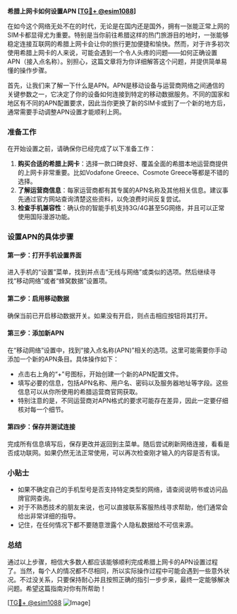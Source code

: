 **希腊上网卡如何设置APN [[TG💪+ @esim1088](https://t.me/s/esim1088)]**

在如今这个网络无处不在的时代，无论是在国内还是国外，拥有一张能正常上网的SIM卡都显得尤为重要。特别是当你前往希腊这样的热门旅游目的地时，一张能够稳定连接互联网的希腊上网卡会让你的旅行更加便捷和愉快。然而，对于许多初次使用希腊上网卡的人来说，可能会遇到一个令人头疼的问题——如何正确设置APN（接入点名称）。别担心，这篇文章将为你详细解答这个问题，并提供简单易懂的操作步骤。

首先，让我们来了解一下什么是APN。APN是移动设备与运营商网络之间通信的关键参数之一，它决定了你的设备如何连接到特定的移动数据服务。不同的国家和地区有不同的APN配置要求，因此当你更换了新的SIM卡或到了一个新的地方后，通常需要手动调整APN设置才能顺利上网。

### 准备工作

在开始设置之前，请确保你已经完成了以下准备工作：

1. **购买合适的希腊上网卡**：选择一款口碑良好、覆盖全面的希腊本地运营商提供的上网卡非常重要。比如Vodafone Greece、Cosmote Greece等都是不错的选择。
2. **了解运营商信息**：每家运营商都有其专属的APN名称及其他相关信息。建议事先通过官方网站查询清楚这些资料，以免浪费时间反复尝试。
3. **检查手机兼容性**：确认你的智能手机支持3G/4G甚至5G网络，并且可以正常使用国际漫游功能。

### 设置APN的具体步骤

#### 第一步：打开手机设置界面
进入手机的“设置”菜单，找到并点击“无线与网络”或类似的选项。然后继续寻找“移动网络”或者“蜂窝数据”设置项。

#### 第二步：启用移动数据
确保当前已开启移动数据开关。如果没有开启，则点击相应按钮将其打开。

#### 第三步：添加新APN
在“移动网络”设置中，找到“接入点名称(APN)”相关的选项。这里可能需要你手动添加一个新的APN条目。具体操作如下：
- 点击右上角的“+”号图标，开始创建一个新的APN配置文件。
- 填写必要的信息，包括APN名称、用户名、密码以及服务器地址等字段。这些信息可以从你所使用的希腊运营商官网获取。
- 特别注意的是，不同运营商对APN格式的要求可能存在差异，因此一定要仔细核对每一个细节。

#### 第四步：保存并测试连接
完成所有信息填写后，保存更改并返回到主菜单。随后尝试刷新网络连接，看看是否成功联网。如果仍然无法正常使用，可以再次检查刚才输入的内容是否有误。

### 小贴士

- 如果不确定自己的手机型号是否支持特定类型的网络，请查阅说明书或访问品牌官网查询。
- 对于不熟悉技术的朋友来说，也可以直接联系客服热线寻求帮助，他们通常会给出非常详细的指导。
- 记住，在任何情况下都不要随意泄露个人隐私数据给不可信来源。

### 总结

通过以上步骤，相信大多数人都应该能够顺利完成希腊上网卡的APN设置过程了。当然，每个人的情况都不尽相同，所以实际操作过程中可能会遇到一些意外状况。不过没关系，只要保持耐心并且按照正确的指引一步步来，最终一定能够解决问题。希望这篇指南对你有所帮助！

[[TG💪+ @esim1088](https://t.me/s/esim1088) ![Image](https://i.postimg.cc/4NQfJmqS/Snipaste-2025-05-13-00-14-12.png)]